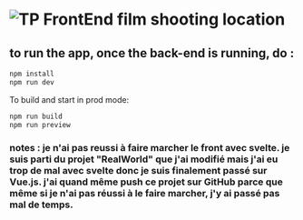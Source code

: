 # ![TP FrontEnd film shooting location]()
    
## to run the app, once the back-end is running, do : 

```bash
npm install
npm run dev
```

To build and start in prod mode:

```bash
npm run build
npm run preview
```


### notes : je n'ai pas reussi à faire marcher le front avec svelte. je suis parti du projet "RealWorld" que j'ai modifié mais j'ai eu trop de mal avec svelte donc je suis finalement passé sur Vue.js. j'ai quand même push ce projet sur GitHub parce que même si je n'ai pas réussi à le faire marcher, j'y ai passé pas mal de temps.